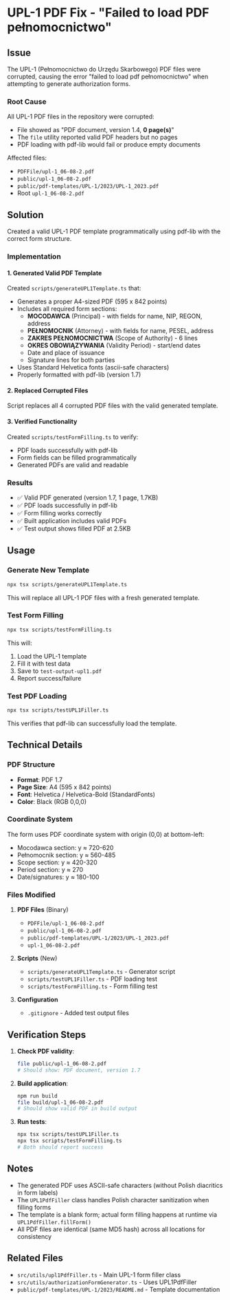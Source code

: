 # UPL-1 PDF Fix - "Failed to load PDF pełnomocnictwo"

## Issue
The UPL-1 (Pełnomocnictwo do Urzędu Skarbowego) PDF files were corrupted, causing the error "failed to load pdf pełnomocnictwo" when attempting to generate authorization forms.

### Root Cause
All UPL-1 PDF files in the repository were corrupted:
- File showed as "PDF document, version 1.4, **0 page(s)**"
- The `file` utility reported valid PDF headers but no pages
- PDF loading with pdf-lib would fail or produce empty documents

Affected files:
- `PDFFile/upl-1_06-08-2.pdf`
- `public/upl-1_06-08-2.pdf` 
- `public/pdf-templates/UPL-1/2023/UPL-1_2023.pdf`
- Root `upl-1_06-08-2.pdf`

## Solution
Created a valid UPL-1 PDF template programmatically using pdf-lib with the correct form structure.

### Implementation

#### 1. Generated Valid PDF Template
Created `scripts/generateUPL1Template.ts` that:
- Generates a proper A4-sized PDF (595 x 842 points)
- Includes all required form sections:
  - **MOCODAWCA** (Principal) - with fields for name, NIP, REGON, address
  - **PEŁNOMOCNIK** (Attorney) - with fields for name, PESEL, address
  - **ZAKRES PEŁNOMOCNICTWA** (Scope of Authority) - 6 lines
  - **OKRES OBOWIĄZYWANIA** (Validity Period) - start/end dates
  - Date and place of issuance
  - Signature lines for both parties
- Uses Standard Helvetica fonts (ascii-safe characters)
- Properly formatted with pdf-lib (version 1.7)

#### 2. Replaced Corrupted Files
Script replaces all 4 corrupted PDF files with the valid generated template.

#### 3. Verified Functionality
Created `scripts/testFormFilling.ts` to verify:
- PDF loads successfully with pdf-lib
- Form fields can be filled programmatically
- Generated PDFs are valid and readable

### Results
- ✅ Valid PDF generated (version 1.7, 1 page, 1.7KB)
- ✅ PDF loads successfully in pdf-lib
- ✅ Form filling works correctly
- ✅ Built application includes valid PDFs
- ✅ Test output shows filled PDF at 2.5KB

## Usage

### Generate New Template
```bash
npx tsx scripts/generateUPL1Template.ts
```

This will replace all UPL-1 PDF files with a fresh generated template.

### Test Form Filling
```bash
npx tsx scripts/testFormFilling.ts
```

This will:
1. Load the UPL-1 template
2. Fill it with test data
3. Save to `test-output-upl1.pdf`
4. Report success/failure

### Test PDF Loading
```bash
npx tsx scripts/testUPL1Filler.ts
```

This verifies that pdf-lib can successfully load the template.

## Technical Details

### PDF Structure
- **Format**: PDF 1.7
- **Page Size**: A4 (595 x 842 points)
- **Font**: Helvetica / Helvetica-Bold (StandardFonts)
- **Color**: Black (RGB 0,0,0)

### Coordinate System
The form uses PDF coordinate system with origin (0,0) at bottom-left:
- Mocodawca section: y ≈ 720-620
- Pełnomocnik section: y ≈ 560-485
- Scope section: y ≈ 420-320
- Period section: y ≈ 270
- Date/signatures: y ≈ 180-100

### Files Modified
1. **PDF Files** (Binary)
   - `PDFFile/upl-1_06-08-2.pdf`
   - `public/upl-1_06-08-2.pdf`
   - `public/pdf-templates/UPL-1/2023/UPL-1_2023.pdf`
   - `upl-1_06-08-2.pdf`

2. **Scripts** (New)
   - `scripts/generateUPL1Template.ts` - Generator script
   - `scripts/testUPL1Filler.ts` - PDF loading test
   - `scripts/testFormFilling.ts` - Form filling test

3. **Configuration**
   - `.gitignore` - Added test output files

## Verification Steps

1. **Check PDF validity**:
   ```bash
   file public/upl-1_06-08-2.pdf
   # Should show: PDF document, version 1.7
   ```

2. **Build application**:
   ```bash
   npm run build
   file build/upl-1_06-08-2.pdf
   # Should show valid PDF in build output
   ```

3. **Run tests**:
   ```bash
   npx tsx scripts/testUPL1Filler.ts
   npx tsx scripts/testFormFilling.ts
   # Both should report success
   ```

## Notes

- The generated PDF uses ASCII-safe characters (without Polish diacritics in form labels)
- The `UPL1PdfFiller` class handles Polish character sanitization when filling forms
- The template is a blank form; actual form filling happens at runtime via `UPL1PdfFiller.fillForm()`
- All PDF files are identical (same MD5 hash) across all locations for consistency

## Related Files
- `src/utils/upl1PdfFiller.ts` - Main UPL-1 form filler class
- `src/utils/authorizationFormGenerator.ts` - Uses UPL1PdfFiller
- `public/pdf-templates/UPL-1/2023/README.md` - Template documentation
